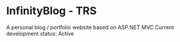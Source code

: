 # InfinityBlog - TRS
A personal blog / portfolio website based on ASP.NET MVC
Current development status: Active
